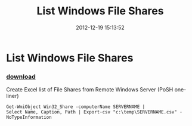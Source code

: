 ﻿---
pid:            3837
parent:         0
children:       
poster:         therobotdave
title:          List Windows File Shares
date:           2012-12-19 15:13:52
description:    Create Excel list of File Shares from Remote Windows Server (PoSH one-liner)
format:         posh
---

# List Windows File Shares

### [download](3837.ps1)  

Create Excel list of File Shares from Remote Windows Server (PoSH one-liner)

```posh
Get-WmiObject Win32_Share -computerName SERVERNAME | 
Select Name, Caption, Path | Export-csv "c:\temp\SERVERNAME.csv" -NoTypeInformation
```
